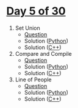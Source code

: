 # [Day 5 of 30](https://www.hackerrank.com/contests/day-5-of-30/challenges "Day 5 of 30 contest link")

1. Set Union
   - [Question](https://www.hackerrank.com/contests/day-5-of-30/challenges/set-union "Set Union")
   - Solution ([Python](Set%20Union/Python/ "Solution in Python"))
   - Solution ([C++](Set%20Union/C++/ "Solution in C++"))
2. Compare and Compile
   - [Question](https://www.hackerrank.com/contests/day-5-of-30/challenges/compare-and-compile "Compare and Compile")
   - Solution ([Python](Compare%20and%20Compile/Python/ "Solution in Python"))
   - Solution ([C++](Set%20Union/C++/ "Solution in C++"))
3. Line of People
   - [Question](https://www.hackerrank.com/contests/day-5-of-30/challenges/line-of-people-1 "Line of People")
   - Solution ([Python](Line%20of%20people/Python/ "Solution in Python"))
   - Solution ([C++](Set%20Union/C++/ "Solution in C++"))
